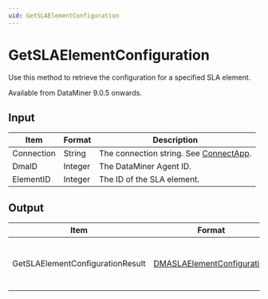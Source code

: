 ```yaml
---
uid: GetSLAElementConfiguration
---
```


# GetSLAElementConfiguration

Use this method to retrieve the configuration for a specified SLA element.

Available from DataMiner 9.0.5 onwards.

## Input

| Item       | Format  | Description                                                                          |
|------------|---------|--------------------------------------------------------------------------------------|
| Connection | String  | The connection string. See [ConnectApp](xref:ConnectApp). |
| DmaID      | Integer | The DataMiner Agent ID.                                                              |
| ElementID  | Integer | The ID of the SLA element.                                                           |

## Output

| Item | Format | Description |
|--|--|--|
| GetSLAElementConfigurationResult | [DMASLAElementConfiguration](xref:DMASLAElementConfiguration) | The configuration of the specified SLA element. |
